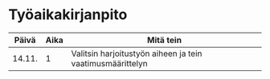 # Työaikakirjanpito

| Päivä | Aika | Mitä tein |
| --- | --- | --- |
|14.11.|1|Valitsin harjoitustyön aiheen ja tein vaatimusmäärittelyn|